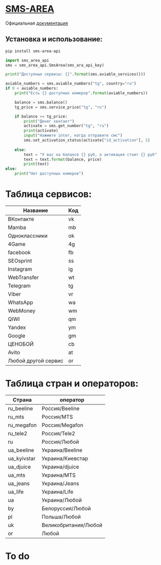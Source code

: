 # [SMS-AREA](https://sms-area.org)
Официальная [документация](http://sms-area.org/api/ru/documentation.html)


## Установка и использование:
```sh 
pip install sms-area-api
```

```python 
import sms_area_api
sms = sms_area_api.SmsArea(sms_ara_api_key)

print("Доступные сервисы: {}".format(sms.aviable_services()))

aviable_numbers = sms.aviable_numbers("tg", country="ru")
if 0 < aviable_numbers:
	print("Есть {} доступных номеров".format(aviable_numbers))

	balance = sms.balance()
	tg_price = sms.service_price("tg", "ru")

	if balance >= tg_price:
		print("Денег хватает")
		activate = sms.get_number("tg", "ru")
		print(activate)
		input("Нажмите inter, когда отправите смс")
		sms.set_activation_status(activate["id_activation"], 1)
		
	else:
		text = "У вас на балансе {} руб, а активация стоит {} руб"
		text = text.format(balance, price)
		print(text)
else:
	print("Нет доступных номеров")
```


# Таблица сервисов:
Название | Код
------------ | -------------
ВКонтакте | vk
Mamba | mb
Одноклассники | ok
4Game | 4g
facebook | fb
SEOsprint | ss
Instagram | ig
WebTransfer | wt
Telegram | tg
Viber | vr
WhatsApp | wa
WebMoney | wm
QIWI | qm
Yandex | ym
Google | gm
ЦЕНОБОЙ | cb
Avito | at
Любой другой сервис | or


# Таблица стран и операторов:
Страна | оператор
------------ | -------------
ru_beeline | Россия/Beeline
ru_mts | Россия/MTS
ru_megafon | Россия/Megafon
ru_tele2 | Россия/Tele2
ru | Россия/Любой
ua_beeline | Украина/Beeline
ua_kyivstar | Украина/Киевстар
ua_djuice | Украина/djuice
ua_mts | Украина/MTS
ua_jeans | Украина/Jeans
ua_life | Украина/Life
ua | Украина/Любой
by | Белоруссия/Любой
pl | Польша/Любой
uk | Великобритания/Любой
or | Любой


# To do





